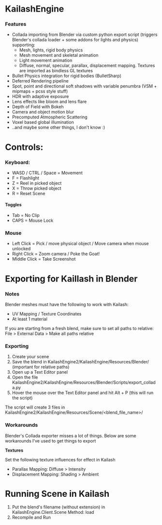 # **KailashEngine** #

### **Features** ###

* Collada importing from Blender via custom python export script (triggers Blender's collada loader + some addons for lights and physics) supporting:
  * Mesh, lights, rigid body physics
  * Mesh movement and skeletal animation
  * Light movement animation
  * Diffuse, normal, specular, parallax, displacement mapping. Textures are imported as bindless GL textures
* Bullet Physics integration for rigid bodies (BulletSharp)
* Deferred Rendering pipeline
* Spot, point and directional soft shadows with variable penumbra (VSM + mipmaps + pcss style stuff)
* HDR with adaptive exposure
* Lens effects like bloom and lens flare
* Depth of Field with Bokeh
* Camera and object motion blur
* Precomputed Atmospheric Scattering
* Voxel based global illumination
* ..and maybe some other things, I don't know :)

# **Controls:** #

### **Keyboard:** ###

* WASD / CTRL / Space = Movement
* F = Flashlight
* Z = Reel in picked object
* X = Throw picked object
* R = Reset Scene

#### **Toggles** ####
* Tab = No Clip
* CAPS = Mouse Lock

### **Mouse** ###

* Left Click = Pick / move physical object / Move camera when mouse unlocked
* Right Click = Zoom camera / Poke the Goat!
* MIddle Click = Take Screenshot

# **Exporting for Kaillash in Blender** #

### **Notes** ###
Blender meshes must have the following to work with Kailash:
* UV Mapping / Texture Coordinates
* At least 1 material

If you are starting from a fresh blend, make sure to set all paths to relative: 
File > External Data > Make all paths relative

### **Exporting** ###
1. Create your scene
1. Save the blend in KailashEngine2/KailashEngine/Resources/Blender/ (important for relative paths)
1. Open up a Text Editor panel 
1. Open the file KailashEngine2/KailashEngine/Resources/Blender/Scripts/export_collada.py
1. Hover the mouse over the Text Editor panel and hit Alt + P (this will run the script)

The script will create 3 files in KailashEngine2/KailashEngine/Resources/Scene/<blend_file_name>/

### Workarounds ####
Blender's Collada exporter misses a lot of things. Below are some workarounds I've used to get things to export

**Textures**

Set the following texture influences for effect in Kailash

* Parallax Mapping: Diffuse > Intensity
* Displacement Mapping: Shading > Ambient

# **Running Scene in Kailash** #
1. Put the blend's filename (without extension) in KailashEngine.Client.Scene Method: load
1. Recompile and Run